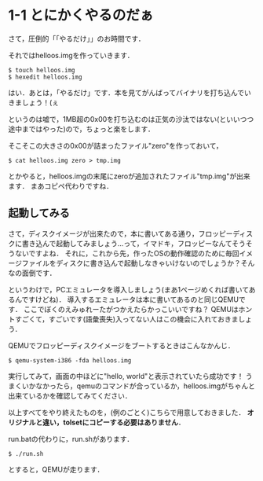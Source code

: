 # 1-1 とにかくやるのだぁ
さて，圧倒的「「やるだけ」」のお時間です．

それではhelloos.imgを作っていきます．

```
$ touch helloos.img
$ hexedit helloos.img
```

はい．あとは，「やるだけ」です．本を見てがんばってバイナリを打ち込んでいきましょう！(ぇ


というのは嘘で，1MB超の0x00を打ち込むのは正気の沙汰ではない(といいつつ途中まではやった)ので，ちょっと楽をします．

そこそこの大きさの0x00が詰まったファイル"zero"を作っておいて，
```
$ cat helloos.img zero > tmp.img
```
とかやると，helloos.imgの末尾にzeroが追加されたファイル"tmp.img"が出来ます．
まあコピペ代わりですね．


## 起動してみる
さて，ディスクイメージが出来たので，本に書いてある通り，フロッピーディスクに書き込んで起動してみましょう...って，イマドキ，フロッピーなんてそうそうないですよね．
それに，これから先，作ったOSの動作確認のために毎回イメージファイルをディスクに書き込んで起動しなきゃいけないのでしょうか？そんなの面倒です．


というわけで，PCエミュレータを導入しましょう(まあ1ページめくれば書いてあるんですけどね)．
導入するエミュレータは本に書いてあるのと同じQEMUです．
ここでぼくのえみゅれーたがつかえたらかっこいいですね？
QEMUはホントすごくて，すごいです(語彙喪失)入ってない人はこの機会に入れておきましょう．


QEMUでフロッピーディスクイメージをブートするときはこんなかんじ．

```
$ qemu-system-i386 -fda helloos.img
```

実行してみて，画面の中ほどに"hello, world"と表示されていたら成功です！
うまくいかなかったら，qemuのコマンドが合っているか，helloos.imgがちゃんと出来ているかを確認してみてください．


以上すべてをやり終えたものを，(例のごとく)こちらで用意しておきました．
**オリジナルと違い，tolsetにコピーする必要はありません**．


run.batの代わりに，run.shがあります．
```
$ ./run.sh
```
とすると，QEMUが走ります．

